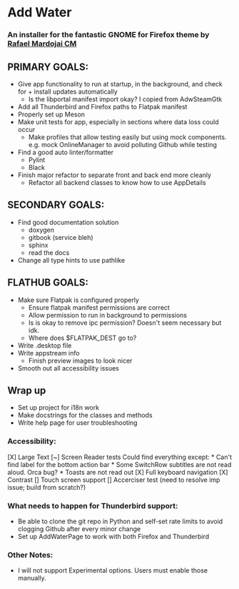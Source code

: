 # Add Water
### An installer for the fantastic GNOME for Firefox theme by [Rafael Mardojai CM](https://github.com/rafaelmardojai/firefox-gnome-theme)

## PRIMARY GOALS:
* Give app functionality to run at startup, in the background, and check for + install updates automatically
    * Is the libportal manifest import okay? I copied from AdwSteamGtk 
* Add all Thunderbird and Firefox paths to Flatpak manifest
* Properly set up Meson
* Make unit tests for app, especially in sections where data loss could occur
    * Make profiles that allow testing easily but using mock components. e.g. mock OnlineManager to avoid polluting Github while testing 
* Find a good auto linter/formatter
    * Pylint
    * Black 
* Finish major refactor to separate front and back end more cleanly
    * Refactor all backend classes to know how to use AppDetails 


## SECONDARY GOALS:
* Find good documentation solution
    * doxygen
    * gitbook (service bleh)
    * sphinx
    * read the docs
* Change all type hints to use pathlike

## FLATHUB GOALS:
* Make sure Flatpak is configured properly
    * Ensure flatpak manifest permissions are correct
    * Allow permission to run in background to permissions
    * Is is okay to remove ipc permission? Doesn't seem necessary but idk.
    * Where does $FLATPAK_DEST go to?
* Write .desktop file
* Write appstream info
    * Finish preview images to look nicer
* Smooth out all accessibility issues


## Wrap up
* Set up project for i18n work
* Make docstrings for the classes and methods
* Write help page for user troubleshooting


### Accessibility:
[X] Large Text
[~] Screen Reader tests
    Could find everything except:
    * Can't find label for the bottom action bar
    * Some SwitchRow subtitles are not read aloud. Orca bug?
    * Toasts are not read out
[X] Full keyboard navigation
[X] Contrast
[] Touch screen support
[] Accerciser test (need to resolve imp issue; build from scratch?)


### What needs to happen for Thunderbird support:
* Be able to clone the git repo in Python and self-set rate limits to avoid clogging Github after every minor change
* Set up AddWaterPage to work with both Firefox and Thunderbird


### Other Notes:
* I will not support Experimental options. Users must enable those manually.

